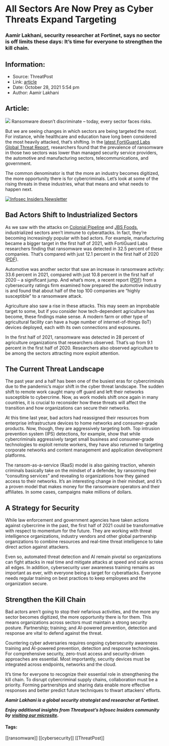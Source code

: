 # All Sectors Are Now Prey as Cyber Threats Expand Targeting
### Aamir Lakhani, security researcher at Fortinet, says no sector is off limits these days: It’s time for everyone to strengthen the kill chain.

## Information:
+ Source: ThreatPost
+ Link: [article](https://kasperskycontenthub.com/threatpost-global/?p=175873)
+ Date: October 28, 2021  5:54 pm
+ Author: Aamir Lakhani


## Article:
![](https://media.threatpost.com/wp-content/uploads/sites/103/2021/10/28174711/cougar-e1635457643371.jpg)
Ransomware doesn’t discriminate – today, every sector faces risks.


But we are seeing changes in which sectors are being targeted the most. For instance, while healthcare and education have long been considered the most heavily attacked, that’s shifting. In the [latest FortiGuard Labs Global Threat Report](https://www.fortinet.com/blog/industry-trends/fortiguard-labs-threat-landscape-report-highlights-tenfold-increase-in-ransomware?utm_source=pr&utm_campaign=fortiguard-labs-threat-landscape-report-highlights-tenfold-increase-in-ransomware), researchers found that the prevalence of ransomware in those two sectors was lower than managed security service providers, the automotive and manufacturing sectors, telecommunications, and government.


The common denominator is that the more an industry becomes digitized, the more opportunity there is for cybercriminals. Let’s look at some of the rising threats in these industries, what that means and what needs to happen next.


[![Infosec Insiders Newsletter](https://media.threatpost.com/wp-content/uploads/sites/103/2021/07/10165815/infosec_insiders_in_article_promo.png)](https://threatpost.com/infosec-insider-subscription-page/?utm_source=ART&utm_medium=ART&utm_campaign=InfosecInsiders_Newsletter_Promo/)


Bad Actors Shift to Industrialized Sectors
------------------------------------------


As we saw with the attacks on [Colonial Pipeline](https://threatpost.com/colonial-pays-5m/166147/) and [JBS Foods](https://threatpost.com/jbs-paid-11m/166767/), industrialized sectors aren’t immune to cyberattacks. In fact, they’re becoming increasingly popular with bad actors. For example, manufacturing became a bigger target in the first half of 2021, with FortiGuard Labs researchers finding that ransomware was detected in 32.5 percent of these companies. That’s compared with just 12.1 percent in the first half of 2020 ([PDF](https://www.fortinet.com/content/dam/maindam/PUBLIC/02_MARKETING/08_Report/Threat-Report-H1-2020.pdf)).


Automotive was another sector that saw an increase in ransomware activity: 33.6 percent in 2021, compared with just 10.8 percent in the first half of 2020 – a significant jump. And what’s more, a recent report ([PDF](https://blackkite.com/wp-content/uploads/2021/06/Ransomware-Risk-_-Automotive-Manufacturing-in-2021.pdf)) from a cybersecurity ratings firm examined how prepared the automotive industry is and found that about half of the top 100 companies are “highly susceptible” to a ransomware attack.


Agriculture also saw a rise in these attacks. This may seem an improbable target to some, but if you consider how tech-dependent agriculture has become, these findings make sense. A modern farm or other type of agricultural facility can have a huge number of internet-of-things (IoT) devices deployed, each with its own connections and exposures.


In the first half of 2021, ransomware was detected in 28 percent of agriculture organizations that researchers observed. That’s up from 9.1 percent in the first half of 2020. Researchers also observed agriculture to be among the sectors attracting more exploit attention.


The Current Threat Landscape
----------------------------


The past year and a half has been one of the busiest eras for cybercriminals due to the pandemic’s major shift in the cyber threat landscape. The sudden shift to remote work caught many off guard and left their networks susceptible to cybercrime. Now, as work models shift once again in many countries, it is crucial to reconsider how these threats will affect the transition and how organizations can secure their networks.


At this time last year, bad actors had reassigned their resources from enterprise infrastructure devices to home networks and consumer-grade products. Now, though, they are aggressively targeting both. Top intrusion prevention system (IPS) detections, for example, show that while cybercriminals aggressively target small business and consumer-grade technologies to exploit remote workers, they have also returned to targeting corporate networks and content management and application development platforms.


The ransom-as-a-service (RaaS) model is also gaining traction, wherein criminals basically take on the mindset of a defender, by ransoming their “consulting services” and revealing to organizations how they gained access to their networks. It’s an interesting change in their mindset, and it’s a proven model that makes money for the ransomware operators and their affiliates. In some cases, campaigns make millions of dollars.


A Strategy for Security
-----------------------


While law enforcement and government agencies have taken actions against cybercrime in the past, the first half of 2021 could be transformative with respect to momentum for the future. They are working with threat intelligence organizations, industry vendors and other global partnership organizations to combine resources and real-time threat intelligence to take direct action against attackers.


Even so, automated threat detection and AI remain pivotal so organizations can fight attacks in real time and mitigate attacks at speed and scale across all edges. In addition, cybersecurity user awareness training remains as important as ever, with everyone being a target for cyberattacks. Everyone needs regular training on best practices to keep employees and the organization secure.


Strengthen the Kill Chain
-------------------------


Bad actors aren’t going to stop their nefarious activities, and the more any sector becomes digitized, the more opportunity there is for them. This means organizations across sectors must maintain a strong security posture. Partnership; training; and AI-powered prevention, detection and response are vital to defend against the threat.


Countering cyber adversaries requires ongoing cybersecurity awareness training and AI-powered prevention, detection and response technologies. For comprehensive security, zero-trust access and security-driven approaches are essential. Most importantly, security devices must be integrated across endpoints, networks and the cloud.


It’s time for everyone to recognize their essential role in strengthening the kill chain. To disrupt cybercriminal supply chains, collaboration must be a priority. Forming partnerships and sharing data enable more effective responses and better predict future techniques to thwart attackers’ efforts.


***Aamir Lakhani is a global security strategist and researcher at Fortinet.***


***Enjoy additional insights from Threatpost’s Infosec Insiders community by*** [***visiting our microsite***](https://threatpost.com/microsite/infosec-insiders-community/)***.***




#### Tags:
[[ransomware]] [[cybersecurity]] [[ThreatPost]]

